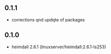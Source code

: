 ## 0.1.1

 - corrections qnd updqte of packages
## 0.1.0

 - heimdall 2.6.1 (linuxserver/heimdall:2.6.1-ls253)